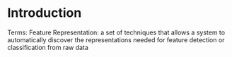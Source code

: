 # Introduction

Terms:
Feature Representation: a set of techniques that allows a system to automatically discover the representations needed for feature detection or classification from raw data
